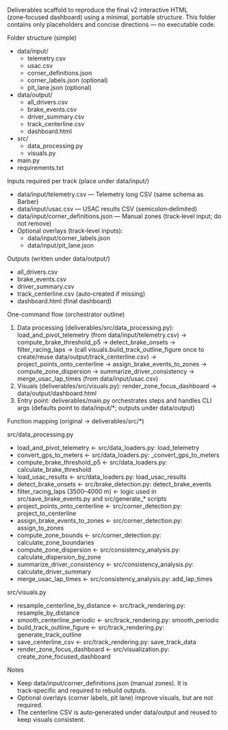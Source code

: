 Deliverables scaffold to reproduce the final v2 interactive HTML (zone‑focused dashboard) using a minimal, portable structure. This folder contains only placeholders and concise directions — no executable code.

Folder structure (simple)
- data/input/
  - telemetry.csv
  - usac.csv
  - corner_definitions.json
  - corner_labels.json (optional)
  - pit_lane.json (optional)
- data/output/
  - all_drivers.csv
  - brake_events.csv
  - driver_summary.csv
  - track_centerline.csv
  - dashboard.html
- src/
  - data_processing.py
  - visuals.py
- main.py
- requirements.txt

Inputs required per track (place under data/input/)
- data/input/telemetry.csv — Telemetry long CSV (same schema as Barber)
- data/input/usac.csv — USAC results CSV (semicolon‑delimited)
- data/input/corner_definitions.json — Manual zones (track‑level input; do not remove)
- Optional overlays (track‑level inputs):
  - data/input/corner_labels.json
  - data/input/pit_lane.json

Outputs (written under data/output/)
- all_drivers.csv
- brake_events.csv
- driver_summary.csv
- track_centerline.csv (auto‑created if missing)
- dashboard.html (final dashboard)

One-command flow (orchestrator outline)
1) Data processing (deliverables/src/data_processing.py):
   load_and_pivot_telemetry (from data/input/telemetry.csv) → compute_brake_threshold_p5 → detect_brake_onsets → filter_racing_laps → (call visuals.build_track_outline_figure once to create/reuse data/output/track_centerline.csv) → project_points_onto_centerline → assign_brake_events_to_zones → compute_zone_dispersion → summarize_driver_consistency → merge_usac_lap_times (from data/input/usac.csv)
2) Visuals (deliverables/src/visuals.py): render_zone_focus_dashboard → data/output/dashboard.html
3) Entry point: deliverables/main.py orchestrates steps and handles CLI args (defaults point to data/input/*; outputs under data/output)

Function mapping (original → deliverables/src/*)

src/data_processing.py
- load_and_pivot_telemetry ← src/data_loaders.py: load_telemetry
- convert_gps_to_meters ← src/data_loaders.py: _convert_gps_to_meters
- compute_brake_threshold_p5 ← src/data_loaders.py: calculate_brake_threshold
- load_usac_results ← src/data_loaders.py: load_usac_results
- detect_brake_onsets ← src/brake_detection.py: detect_brake_events
- filter_racing_laps (3500–4000 m) ← logic used in src/save_brake_events.py and src/generate_* scripts
- project_points_onto_centerline ← src/corner_detection.py: project_to_centerline
- assign_brake_events_to_zones ← src/corner_detection.py: assign_to_zones
- compute_zone_bounds ← src/corner_detection.py: calculate_zone_boundaries
- compute_zone_dispersion ← src/consistency_analysis.py: calculate_dispersion_by_zone
- summarize_driver_consistency ← src/consistency_analysis.py: calculate_driver_summary
- merge_usac_lap_times ← src/consistency_analysis.py: add_lap_times

src/visuals.py
- resample_centerline_by_distance ← src/track_rendering.py: resample_by_distance
- smooth_centerline_periodic ← src/track_rendering.py: smooth_periodic
- build_track_outline_figure ← src/track_rendering.py: generate_track_outline
- save_centerline_csv ← src/track_rendering.py: save_track_data
- render_zone_focus_dashboard ← src/visualization.py: create_zone_focused_dashboard

Notes
- Keep data/input/corner_definitions.json (manual zones). It is track‑specific and required to rebuild outputs.
- Optional overlays (corner labels, pit lane) improve visuals, but are not required.
- The centerline CSV is auto‑generated under data/output and reused to keep visuals consistent.
